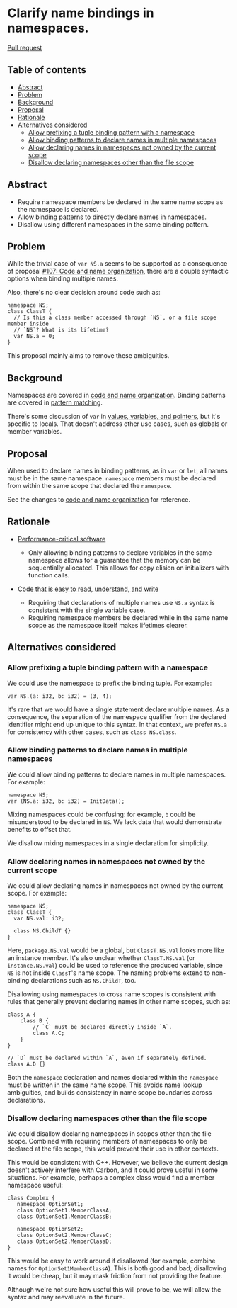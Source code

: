 # Clarify name bindings in namespaces.

<!--
Part of the Carbon Language project, under the Apache License v2.0 with LLVM
Exceptions. See /LICENSE for license information.
SPDX-License-Identifier: Apache-2.0 WITH LLVM-exception
-->

[Pull request](https://github.com/carbon-language/carbon-lang/pull/3407)

<!-- toc -->

## Table of contents

-   [Abstract](#abstract)
-   [Problem](#problem)
-   [Background](#background)
-   [Proposal](#proposal)
-   [Rationale](#rationale)
-   [Alternatives considered](#alternatives-considered)
    -   [Allow prefixing a tuple binding pattern with a namespace](#allow-prefixing-a-tuple-binding-pattern-with-a-namespace)
    -   [Allow binding patterns to declare names in multiple namespaces](#allow-binding-patterns-to-declare-names-in-multiple-namespaces)
    -   [Allow declaring names in namespaces not owned by the current scope](#allow-declaring-names-in-namespaces-not-owned-by-the-current-scope)
    -   [Disallow declaring namespaces other than the file scope](#disallow-declaring-namespaces-other-than-the-file-scope)

<!-- tocstop -->

## Abstract

-   Require namespace members be declared in the same name scope as the
    namespace is declared.
-   Allow binding patterns to directly declare names in namespaces.
-   Disallow using different namespaces in the same binding pattern.

## Problem

While the trivial case of `var NS.a` seems to be supported as a consequence of
proposal
[#107: Code and name organization](https://github.com/carbon-language/carbon-lang/pull/107),
there are a couple syntactic options when binding multiple names.

Also, there's no clear decision around code such as:

```carbon
namespace NS;
class ClassT {
  // Is this a class member accessed through `NS`, or a file scope member inside
  // `NS`? What is its lifetime?
  var NS.a = 0;
}
```

This proposal mainly aims to remove these ambiguities.

## Background

Namespaces are covered in
[code and name organization](/docs/design/code_and_name_organization/#namespaces).
Binding patterns are covered in
[pattern matching](/docs/design/pattern_matching.md#binding-patterns).

There's some discussion of `var` in
[values, variables, and pointers](/docs/design/values.md), but it's specific to
locals. That doesn't address other use cases, such as globals or member
variables.

## Proposal

When used to declare names in binding patterns, as in `var` or `let`, all names
must be in the same namespace. `namespace` members must be declared from within
the same scope that declared the `namespace`.

See the changes to
[code and name organization](/docs/design/code_and_name_organization/#namespaces)
for reference.

## Rationale

-   [Performance-critical software](/docs/project/goals.md#performance-critical-software)

    -   Only allowing binding patterns to declare variables in the same
        namespace allows for a guarantee that the memory can be sequentially
        allocated. This allows for copy elision on initializers with function
        calls.

-   [Code that is easy to read, understand, and write](/docs/project/goals.md#code-that-is-easy-to-read-understand-and-write)

    -   Requiring that declarations of multiple names use `NS.a` syntax is
        consistent with the single variable case.
    -   Requiring namespace members be declared while in the same name scope as
        the namespace itself makes lifetimes clearer.

## Alternatives considered

### Allow prefixing a tuple binding pattern with a namespace

We could use the namespace to prefix the binding tuple. For example:

```carbon
var NS.(a: i32, b: i32) = (3, 4);
```

It's rare that we would have a single statement declare multiple names. As a
consequence, the separation of the namespace qualifier from the declared
identifier might end up unique to this syntax. In that context, we prefer `NS.a`
for consistency with other cases, such as `class NS.class`.

### Allow binding patterns to declare names in multiple namespaces

We could allow binding patterns to declare names in multiple namespaces. For
example:

```carbon
namespace NS;
var (NS.a: i32, b: i32) = InitData();
```

Mixing namespaces could be confusing: for example, `b` could be misunderstood to
be declared in `NS`. We lack data that would demonstrate benefits to offset
that.

We disallow mixing namespaces in a single declaration for simplicity.

### Allow declaring names in namespaces not owned by the current scope

We could allow declaring names in namespaces not owned by the current scope. For
example:

```carbon
namespace NS;
class ClassT {
  var NS.val: i32;

  class NS.ChildT {}
}
```

Here, `package.NS.val` would be a global, but `ClassT.NS.val` looks more like an
instance member. It's also unclear whether `ClassT.NS.val` (or
`instance.NS.val`) could be used to reference the produced variable, since `NS`
is not inside `ClassT`'s name scope. The naming problems extend to non-binding
declarations such as `NS.ChildT`, too.

Disallowing using namespaces to cross name scopes is consistent with rules that
generally prevent declaring names in other name scopes, such as:

```carbon
class A {
    class B {
        // `C` must be declared directly inside `A`.
        class A.C;
    }
}

// `D` must be declared within `A`, even if separately defined.
class A.D {}
```

Both the `namespace` declaration and names declared within the `namespace` must
be written in the same name scope. This avoids name lookup ambiguities, and
builds consistency in name scope boundaries across declarations.

### Disallow declaring namespaces other than the file scope

We could disallow declaring namespaces in scopes other than the file scope.
Combined with requiring members of namespaces to only be declared at the file
scope, this would prevent their use in other contexts.

This would be consistent with C++. However, we believe the current design
doesn't actively interfere with Carbon, and it could prove useful in some
situations. For example, perhaps a complex class would find a member namespace
useful:

```carbon
class Complex {
   namespace OptionSet1;
   class OptionSet1.MemberClassA;
   class OptionSet1.MemberClassB;

   namespace OptionSet2;
   class OptionSet2.MemberClassC;
   class OptionSet2.MemberClassD;
}
```

This would be easy to work around if disallowed (for example, combine names for
`OptionSet1MemberClassA`). This is both good and bad; disallowing it would be
cheap, but it may mask friction from not providing the feature.

Although we're not sure how useful this will prove to be, we will allow the
syntax and may reevaluate in the future.
